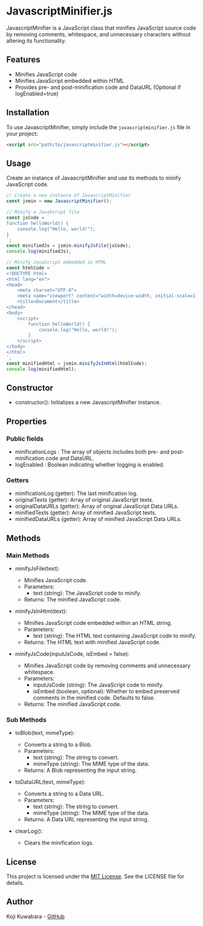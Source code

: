 # JavascriptMinifier.js
JavascriptMinifier is a JavaScript class that minifies JavaScript source code by removing comments, whitespace, and unnecessary characters without altering its functionality.

## Features
- Minifies JavaScript code
- Minifies JavaScript embedded within HTML
- Provides pre- and post-minification code and DataURL (Optional if logEnabled=true)

## Installation
To use JavascriptMinifier, simply include the `javascriptminifier.js` file in your project:

```html
<script src="path/to/javascriptminifier.js"></script>
```

## Usage
Create an instance of JavascriptMinifier and use its methods to minify JavaScript code.

```javascript
// Create a new instance of JavascriptMinifier
const jsmin = new JavascriptMinifier();

// Minify a JavaScript file
const jsCode = `
function helloWorld() {
    console.log("Hello, world!");
}
`;
const minifiedJs = jsmin.minifyJsFile(jsCode);
console.log(minifiedJs);

// Minify JavaScript embedded in HTML
const htmlCode = `
<!DOCTYPE html>
<html lang="en">
<head>
    <meta charset="UTF-8">
    <meta name="viewport" content="width=device-width, initial-scale=1.0">
    <title>Document</title>
</head>
<body>
    <script>
        function helloWorld() {
            console.log("Hello, world!");
        }
    </script>
</body>
</html>
`;
const minifiedHtml = jsmin.minifyJsInHtml(htmlCode);
console.log(minifiedHtml);
```

## Constructor
- constructor(): Initializes a new JavascriptMinifier instance.

## Properties
### Public fields
- minificationLogs : The array of objects includes both pre- and post-minification code and DataURL.
- logEnabled : Boolean indicating whether logging is enabled.

### Getters
- minificationLog (getter): The last minification log.
- originalTexts (getter): Array of original JavaScript texts.
- originalDataURLs (getter): Array of original JavaScript Data URLs.
- minifiedTexts (getter): Array of minified JavaScript texts.
- minifiedDataURLs (getter): Array of minified JavaScript Data URLs.

## Methods

### Main Methods
- minifyJsFile(text):
  - Minifies JavaScript code.
  - Parameters:
    - text (string): The JavaScript code to minify.
  - Returns: The minified JavaScript code.

- minifyJsInHtml(text):
  - Minifies JavaScript code embedded within an HTML string.
  - Parameters:
    - text (string): The HTML text containing JavaScript code to minify.
  - Returns: The HTML text with minified JavaScript code.

- minifyJsCode(inputJsCode, isEmbed = false):
  - Minifies JavaScript code by removing comments and unnecessary whitespace.
  - Parameters:
    - inputJsCode (string): The JavaScript code to minify.
    - isEmbed (boolean, optional): Whether to embed preserved comments in the minified code. Defaults to false.
  - Returns: The minified JavaScript code.

### Sub Methods
- toBlob(text, mimeType):
  - Converts a string to a Blob.
  - Parameters:
    - text (string): The string to convert.
    - mimeType (string): The MIME type of the data.
  - Returns: A Blob representing the input string.

- toDataURL(text, mimeType):
  - Converts a string to a Data URL.
  - Parameters:
    - text (string): The string to convert.
    - mimeType (string): The MIME type of the data.
  - Returns: A Data URL representing the input string.

- clearLog():
  - Clears the minification logs.

## License
This project is licensed under the [MIT License](https://github.com/kojikuwabara/easy-drop-files.js/blob/main/LICENSE). See the LICENSE file for details.

## Author
Koji Kuwabara - [GitHub](https://github.com/kojikuwabara)
